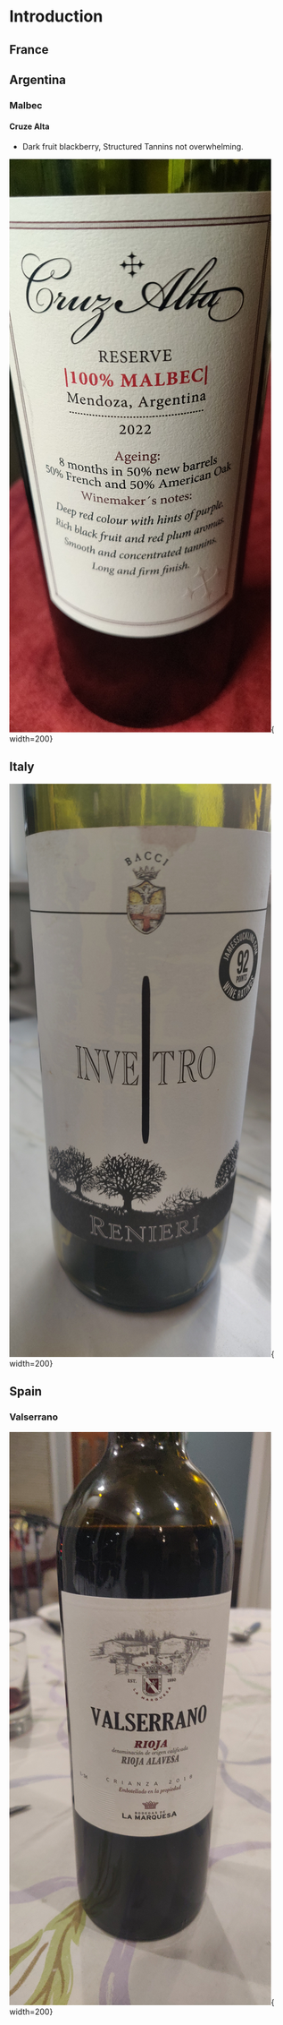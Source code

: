 # Introduction


## France

## Argentina

### Malbec

#### Cruze Alta

* Dark fruit blackberry, Structured Tannins not overwhelming.

![](./images/cruze-alta.jpg){ width=200}


## Italy

![](./images/invetro.jpg){ width=200}


## Spain

### Valserrano

![](./images/valserrano.jpg){ width=200}

